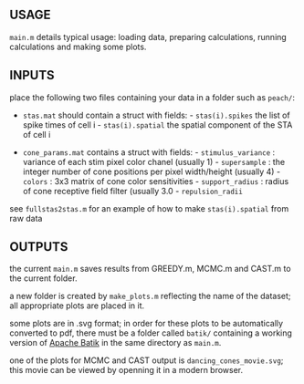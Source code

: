 USAGE
------

`main.m` details typical usage: loading data, preparing calculations, 
running calculations and making some plots.


INPUTS
------

place the following two files containing your data in a folder 
such as `peach/`:

- `stas.mat` should contain a struct with fields:
      - `stas(i).spikes` the list of spike times of cell i
      - `stas(i).spatial` the spatial component of the STA of cell i

- `cone_params.mat` contains a struct with fields:
      - `stimulus_variance` : variance of each stim pixel color chanel (usually 1)
      - `supersample`       : the integer number of cone positions per pixel 
                              width/height  (usually 4)
      - `colors`            : 3x3 matrix of cone color sensitivities
      - `support_radius`    : radius of cone receptive field filter  (usually 3.0
      - `repulsion_radii`

see `fullstas2stas.m` for an example of how to make `stas(i).spatial` from raw data


OUTPUTS
-------

the current `main.m` saves results from GREEDY.m, MCMC.m and CAST.m
to the current folder.

a new folder is created by `make_plots.m` reflecting the name of the 
dataset;  all appropriate plots are placed in it.

some plots are in .svg format; in order for these plots to be automatically 
converted to pdf, there must be a folder called `batik/` containing a working
version of [Apache Batik](http://xmlgraphics.apache.org/batik/download.cgi) 
in the same directory as `main.m`.

one of the plots for MCMC and CAST output is `dancing_cones_movie.svg`; 
this movie can be viewed by openning it in a modern browser.